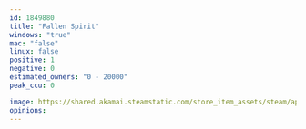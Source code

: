 ```yaml
---
id: 1849880
title: "Fallen Spirit"
windows: "true"
mac: "false"
linux: false
positive: 1
negative: 0
estimated_owners: "0 - 20000"
peak_ccu: 0

image: https://shared.akamai.steamstatic.com/store_item_assets/steam/apps/1849880/header.jpg?t=1643656474
opinions:
---
```

